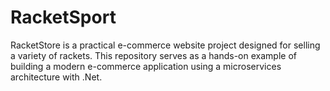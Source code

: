 # RacketSport
RacketStore is a practical e-commerce website project designed for selling a variety of rackets. This repository serves as a hands-on example of building a modern e-commerce application using a microservices architecture with .Net.
